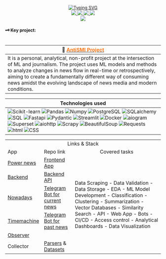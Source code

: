 <p align="center">
<a href="https://github.com/data-silence">
    <img src="https://readme-typing-svg.demolab.com?font=Georgia&size=16&color=F76E1DFF&center=true&duration=2000&pause=100&multiline=true&width=500&height=80&lines=ML %7C NLP+%7C Research %7C Development;Bots+%7C+AI+%7C+News+Media+related" alt="Typing SVG" />
</a>
<br/>

<a href="https://data-silence.com">
    <img src="https://img.shields.io/badge/Portfolio-blue?style=flat-square&logo=googlehome&logoColor=white">
</a>
<a href="https://www.overleaf.com/read/zddtmmwfnhtg#48c36e">
    <img src="https://img.shields.io/badge/CV-red?style=flat-square&logo=adobe">
</a>  
<a href="mailto:enjoy-ds@pm.me">
    <img src="https://img.shields.io/badge/-Email-blue?style=flat-square&logo=protonmail&logoColor=white">
</a>
<a href="https://t.me/data_silence">
    <img src="https://img.shields.io/badge/-@data__silence-red?style=flat-square&logo=Telegram">
</a>


<br/> 

<a href="https://github.com/data-silence">
  <img src="https://github-stats-alpha.vercel.app/api?username=data-silence&cc=22272e&tc=37BCF6&ic=fff&bc=000">
</a>

</p>

####  🗝️ Key project:
                            
<table>

| 📰 <a href="https://github.com/data-silence/antiSMI-Project"><b><font color=fc791e>AntiSMI Project</font></b></a>                                                                                                                                                                                                                      |
|----------------------------------------------------------------------------------------------------------------------------------------------------------------------------------------------------------------------------------------------------------------------------------------------------------------------------------------|
| It is a personal, analytical, non-profit project at the intersection of ML and journalism. The project uses ML models and methods to analyze changes in news flow in real-time or retrospectively, aiming to create a fundamentally different way of consuming news amidst the evolving landscape of news media and modern conditions. |

| <b>Technologies used</b>                                                                                                                                                                                                                                                                                                                                                                                                                                                                                                                                                                                                                                                                                                                                                                                                                                                                                                                                                                                                                                                                                                                                                                                                                                                                                                                                                                                                                                                                                                                                                                                                            |
|-------------------------------------------------------------------------------------------------------------------------------------------------------------------------------------------------------------------------------------------------------------------------------------------------------------------------------------------------------------------------------------------------------------------------------------------------------------------------------------------------------------------------------------------------------------------------------------------------------------------------------------------------------------------------------------------------------------------------------------------------------------------------------------------------------------------------------------------------------------------------------------------------------------------------------------------------------------------------------------------------------------------------------------------------------------------------------------------------------------------------------------------------------------------------------------------------------------------------------------------------------------------------------------------------------------------------------------------------------------------------------------------------------------------------------------------------------------------------------------------------------------------------------------------------------------------------------------------------------------------------------------|
| ![Scikit-learn](https://img.shields.io/badge/Scikit--learn-black?style=flat-square&logo=Scikit-learn) ![Pandas](https://img.shields.io/badge/Pandas-black?style=flat-square&logo=Pandas) ![Numpy](https://img.shields.io/badge/Numpy-black?style=flat-square&logo=Numpy) ![PostgreSQL](https://img.shields.io/badge/PostgreSQL-black?style=flat-square&logo=PostgreSQL) ![SQLalchemy](https://img.shields.io/badge/SQLalchemy-black?style=flat-square&logo=sqlalchemy) ![SQL](https://img.shields.io/badge/SQL-black?style=flat-square&logo=SQL) ![Fastapi](https://img.shields.io/badge/Fastapi-black?style=flat-square&logo=fastapi) ![Pydantic](https://img.shields.io/badge/Pydantic-black?style=flat-square&logo=Pydantic) ![Streamlit](https://img.shields.io/badge/Streamlit-black?style=flat-square&logo=Streamlit) ![Docker](https://img.shields.io/badge/Docker-black?style=flat-square&logo=Docker) ![aiogram](https://img.shields.io/badge/Aiogram-black?style=flat-square&logo=aiogram) ![Superset](https://img.shields.io/badge/Superset-black?style=flat-square&logo=Apache) ![aiohttp](https://img.shields.io/badge/aiohttp-black?style=flat-square&logo=aiohttp) ![Scrapy](https://img.shields.io/badge/Scrapy-black?style=flat-square&logo=scrapy) ![ BeautifulSoup](https://img.shields.io/badge/BeautifulSoup-black?style=flat-square&logo=BeautifulSoup) ![Requests](https://img.shields.io/badge/Requests-black?style=flat-square&logo=Requests) ![html](https://img.shields.io/badge/HTML-black?style=flat-square&logo=HTML) ![CSS](https://img.shields.io/badge/CSS-black?style=flat-square&logo=CSS) |

</table> 

<table> 
<tr>
    <td colspan="3" align="center">Links & Stack</td>

</tr>
<tr>
    <td>App</td>
    <td>Repo link</td>
    <td align="center">Covered tasks</td>
</tr>
<tr>
    <td><a href="http://news.anti-smi.com">Power news</a></td>
    <td><a href="https://github.com/data-silence/antiSMI-app">Frontend App</a></td>
    <td rowspan="6">Data Scraping - Data Validation - Data Storage - EDA - ML Model Development - Classification - Clustering - Summarization -  Vector Databases -  Similarity Search -  API - Web App - Bots -  CI/CD - Access control -  Analytical Dashboards  - Data Visualization</td>
</tr>
<tr>
    <td><a href="http://api.anti-smi.com">Backend</a></td>
    <td><a href="https://github.com/data-silence/antiSMI-backend">Backend API</a></td>
</tr>
<tr>
    <td><a href="https://t.me/antiSMI_bot">Nowadays</a></td>
    <td><a href="https://github.com/data-silence/antiSMI-Bot">Telegram Bot for current news</a></td>
</tr>
<tr>
    <td><a href="https://t.me/time_mashine_bot">Timemachine</a></td>
    <td><a href="https://github.com/data-silence/timemachine">Telegram Bot for past news</a></td>
</tr>
<tr>
    <td><a href="http://observer.anti-smi.com/">Observer</a></td>
    <td></td>
</tr>
<tr>
    <td>Collector</td>
    <td><a href="https://github.com/data-silence/antiSMI-Collector">Parsers</a> & <a href="https://github.com/data-silence/Media-Datasets-Parsers">Datasets</a></td>
</tr>


</table>
